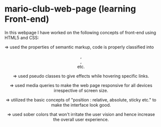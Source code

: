 # mario-club-web-page (learning Front-end)
In this webpage I have worked on the following concepts of front-end using HTML5 and CSS:

  => used the properties of semantic markup, code is properly classified into <header>, <main>, <nav> etc.
	
  => used pseudo classes to give effects while hovering specific links.
	
  => used media queries to make the web page responsive for all devices irrespective of screen size.
	
  => utilized the basic concepts of "position : relative, absolute, sticky etc." to make the interface look good.
	
  => used sober colors that won't irritate the user vision and hence increase the overall user experience.

